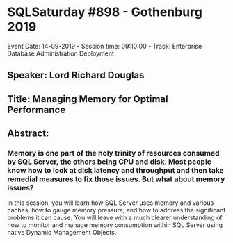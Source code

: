 # SQLSaturday #898 - Gothenburg 2019
Event Date: 14-09-2019 - Session time: 09:10:00 - Track: Enterprise Database Administration  Deployment
## Speaker: Lord Richard Douglas
## Title: Managing Memory for Optimal Performance
## Abstract:
### Memory is one part of the holy trinity of resources consumed by SQL Server, the others being CPU and disk. Most people know how to look at disk latency and throughput and then take remedial measures to fix those issues. But what about memory issues?
In this session, you will learn how SQL Server uses memory and various caches, how to gauge memory pressure, and how to address the significant problems it can cause.
You will leave with a much clearer understanding of how to monitor and manage memory consumption within SQL Server using native Dynamic Management Objects.
